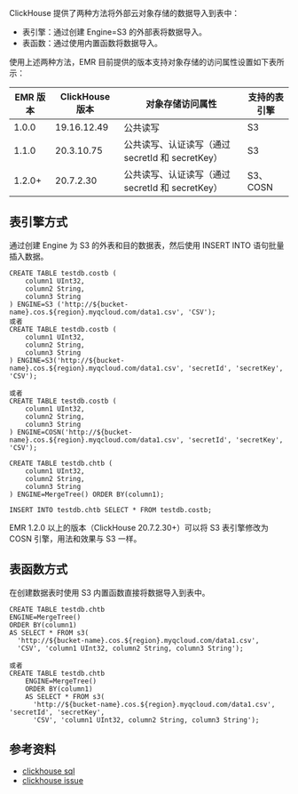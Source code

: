 ClickHouse 提供了两种方法将外部云对象存储的数据导入到表中：
- 表引擎：通过创建 Engine=S3 的外部表将数据导入。
- 表函数：通过使用内置函数将数据导入。

使用上述两种方法，EMR 目前提供的版本支持对象存储的访问属性设置如下表所示：

|EMR 版本|	ClickHouse 版本	|对象存储访问属性	|支持的表引擎|
|---------|---------|---------|----|
|1.0.0	|19.16.12.49	|公共读写|	S3|
|1.1.0	|20.3.10.75|	公共读写、认证读写（通过 secretId 和 secretKey）	|S3|
|1.2.0+	|20.7.2.30	|公共读写、认证读写（通过 secretId 和 secretKey）	|S3、COSN|


## 表引擎方式
通过创建 Engine 为 S3 的外表和目的数据表，然后使用 INSERT INTO 语句批量插入数据。
```
CREATE TABLE testdb.costb (
    column1 UInt32, 
    column2 String,
    column3 String
) ENGINE=S3 ('http://${bucket-name}.cos.${region}.myqcloud.com/data1.csv', 'CSV');
或者
CREATE TABLE testdb.costb (
    column1 UInt32, 
    column2 String,
    column3 String
) ENGINE=S3('http://${bucket-name}.cos.${region}.myqcloud.com/data1.csv', 'secretId', 'secretKey', 'CSV');

或者
CREATE TABLE testdb.costb (
    column1 UInt32, 
    column2 String,
    column3 String
) ENGINE=COSN('http://${bucket-name}.cos.${region}.myqcloud.com/data1.csv', 'secretId', 'secretKey', 'CSV');

CREATE TABLE testdb.chtb (
    column1 UInt32, 
    column2 String, 
    column3 String
) ENGINE=MergeTree() ORDER BY(column1);

INSERT INTO testdb.chtb SELECT * FROM testdb.costb;
```
EMR 1.2.0 以上的版本（ClickHouse 20.7.2.30+）可以将 S3 表引擎修改为 COSN 引擎，用法和效果与 S3 一样。

## 表函数方式
在创建数据表时使用 S3 内置函数直接将数据导入到表中。
```
CREATE TABLE testdb.chtb
ENGINE=MergeTree() 
ORDER BY(column1) 
AS SELECT * FROM s3(
  'http://${bucket-name}.cos.${region}.myqcloud.com/data1.csv', 
  'CSV', 'column1 UInt32, column2 String, column3 String');
  
或者
CREATE TABLE testdb.chtb
    ENGINE=MergeTree() 
    ORDER BY(column1) 
    AS SELECT * FROM s3(
      'http://${bucket-name}.cos.${region}.myqcloud.com/data1.csv', 'secretId', 'secretKey',
      'CSV', 'column1 UInt32, column2 String, column3 String');

```

## 参考资料
- [clickhouse sql](https://clickhouse.tech/docs/en/query_language/create/)
- [clickhouse issue](https://github.com/ClickHouse/ClickHouse/issues/1394)
